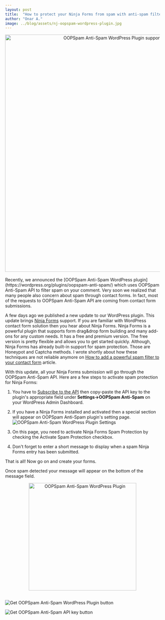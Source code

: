 ```yaml
---
layout: post
title:  "How to protect your Ninja Forms from spam with anti-spam filter API"
author: "Onar A."
image: ../blog/assets/nj-oopspam-wordpress-plugin.jpg
---
```

<center>
<a href="https://wordpress.org/plugins/oopspam-anti-spam/">
<img width="772" alt="OOPSpam Anti-Spam WordPress Plugin supports Ninja Forms" src="/blog/assets/nj-oopspam-wordpress-plugin-header.jpg">
</a>
</center>
<br/>
Recently, we announced the [OOPSpam Anti-Spam WordPress plugin](https://wordpress.org/plugins/oopspam-anti-spam/) which uses OOPSpam Anti-Spam API to filter spam on your comment. Very soon we realized that many people also concern about spam through contact forms. In fact, most of the requests to OOPSpam Anti-Spam API are coming from contact form submissions. 

A few days ago we published a new update to our WordPress plugin. This update brings [Ninja Forms](https://ninjaforms.com/) support. If you are familiar with WordPress contact form solution then you hear about Ninja Forms. Ninja Forms is a powerful plugin that supports form drag&drop form building and many add-ons for any custom needs. It has a free and premium version. The free version is pretty flexible and allows you to get started quickly. 
Although, Ninja Forms has already built-in support for spam protection. Those are Honeypot and Captcha methods. I wrote shortly about how these techniques are not reliable anymore on [How to add a powerful spam filter to your contact form](https://www.oopspam.com/blog/how-to-add-spamfilter-to-a-contact-form) article.  

With this update, all your Ninja Forms submission will go through the OOPSpam Anti-Spam API. 
Here are a few steps to activate spam protection for Ninja Forms:

1. You have to [Subscribe to the API](https://rapidapi.com/oopspam/api/oopspam-spam-filter) then copy-paste the API key to the plugin's appropriate field under __Settings->OOPSpam Anti-Spam__ on your WordPress Admin Dashboard.

2. If you have a Ninja Forms installed and activated then a special section will appear on OOPSpam Anti-Spam plugin's setting page.
  ![OOPSpam Anti-Spam WordPress Plugin Settings](/blog/assets/oopspam-nj-settings.png "OOPSpam Anti-Spam WordPress Plugin Settings")

3. On this page, you need to activate Ninja Forms Spam Protection by checking the Activate Spam Protection checkbox. 
4. Don't forget to enter a short message to display when a spam Ninja Forms entry has been submitted.

That is all! Now go on and create your forms.

Once spam detected your message will appear on the bottom of the message field.
<center>
<img width="350" alt="OOPSpam Anti-Spam WordPress Plugin" src="/blog/assets/nj-spam-detected.png">
</center>
<br/>

<div style="display:inline;">

![Get OOPSpam Anti-Spam WordPress Plugin button](/blog/assets/btn-oopspam-wordpress-plugin.png "Get OOPSpam Anti-Spam WordPress Plugin")

![Get OOPSpam Anti-Spam API key button](/blog/assets/btn-oopspam-get-key.png "Get OOPSpam Anti-Spam API key")

</div>

